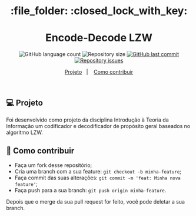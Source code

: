 <h1 align="center">
    :file_folder: :closed_lock_with_key:
</h1>

<h1 align="center">
  Encode-Decode LZW
</h1>
<p align="center">
  <img alt="GitHub language count" src="https://img.shields.io/github/languages/count/franklinthony/encode-decode-lzw">

  <img alt="Repository size" src="https://img.shields.io/github/repo-size/franklinthony/encode-decode-lzw">
  
  <a href="https://github.com/franklinthony/encode-decode-lzw/commits/master">
    <img alt="GitHub last commit" src="https://img.shields.io/github/last-commit/franklinthony/encode-decode-lzw">
  </a>

  <a href="https://github.com/franklinthony/encode-decode-lzw/issues">
    <img alt="Repository issues" src="https://img.shields.io/github/issues/franklinthony/encode-decode-lzw">
  </a>
</p>

<p align="center">
  <a href="#-projeto">Projeto</a>&nbsp;&nbsp;&nbsp;|&nbsp;&nbsp;&nbsp;
  <a href="#-como-contribuir">Como contribuir</a>
</p>

<br>

## 💻 Projeto

Foi desenvolvido como projeto da disciplina Introdução à Teoria da Informação um codificador e decodificador de propósito geral baseados no algoritmo LZW. 

## 🤔 Como contribuir

- Faça um fork desse repositório;
- Cria uma branch com a sua feature: `git checkout -b minha-feature`;
- Faça commit das suas alterações: `git commit -m 'feat: Minha nova feature'`;
- Faça push para a sua branch: `git push origin minha-feature`.

Depois que o merge da sua pull request for feito, você pode deletar a sua branch.
